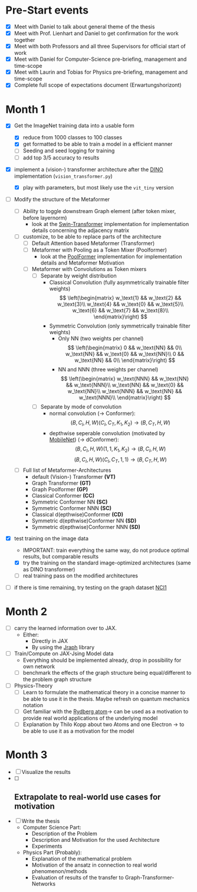 # Pre-Start events

-   [x] Meet with Daniel to talk about general theme of the thesis
-   [x] Meet with Prof. Lienhart and Daniel to get confirmation for the work together
-   [x] Meet with both Professors and all three Supervisors for official start of work
-   [x] Meet with Daniel for Computer-Science pre-briefing, management and time-scope
-   [x] Meet with Laurin and Tobias for Physics pre-briefing, management and time-scope
-   [x] Complete full scope of expectations document (Erwartungshorizont)

# Month 1

-   [x] Get the ImageNet training data into a usable form
    -   [x] reduce from 1000 classes to 100 classes
    -   [x] get formatted to be able to train a model in a efficient manner
    -   [ ] Seeding and seed logging for training
    -   [ ] add top 3/5 accuracy to results
-   [x] implement a (vision-) transformer architecture after the [DINO](https://github.com/facebookresearch/dino) implementation (`vision_transformer.py`)

    -   [x] play with parameters, but most likely use the `vit_tiny` version

-   [ ] Modify the structure of the Metaformer

    -   [ ] Ability to toggle downstream Graph element (after token mixer, before layernorm)
        -   look at the [Swin-Transformer](https://github.com/microsoft/Swin-Transformer) implementation for implementation details concerning the adjacency matrix
    -   [ ] customize, to be able to replace parts of the architecture
        -   [ ] Default Attention based Metaformer (Transformer)
        -   [ ] Metaformer with Pooling as a Token Mixer (Poolformer)
            -   look at the [PoolFormer](https://github.com/sail-sg/poolformer) implementation for implementation details and Metaformer Motivation
        -   [ ] Metaformer with Convolutions as Token mixers
            -   [ ] Separate by weight distribution
                -   Classical Convolution (fully asymmetrically trainable filter weights)
                    $$
                    \left(\begin{matrix}
                        w_\text{1} && w_\text{2} && w_\text{3}\\
                        w_\text{4} && w_\text{0} && w_\text{5}\\
                        w_\text{6} && w_\text{7} && w_\text{8}\\
                    \end{matrix}\right)
                    $$
                -   Symmetric Convolution (only symmetrically trainable filter weights)
                    -   Only NN (two weights per channel)
                        $$
                        \left(\begin{matrix}
                            0 && w_\text{NN} && 0\\
                            w_\text{NN} && w_\text{0} && w_\text{NN}\\
                            0 && w_\text{NN} && 0\\
                        \end{matrix}\right)
                        $$
                    -   NN and NNN (three weights per channel)
                        $$
                        \left(\begin{matrix}
                            w_\text{NNN} && w_\text{NN} && w_\text{NNN}\\
                            w_\text{NN} && w_\text{0} && w_\text{NN}\\
                            w_\text{NNN} && w_\text{NN} && w_\text{NNN}\\
                        \end{matrix}\right)
                        $$
            -   [ ] Separate by mode of convolution
                -   normal convolution (-> Conformer):
                    $$(B, C_I, H, W)(C_I, C_T, K_1, K_2)\rightarrow (B, C_T, H, W)$$
                -   depthwise seperable convolution (motivated by [MobileNet](https://arxiv.org/abs/1704.04861)) (-> dConformer):
                    $$(B, C_I, H, W)(1, 1, K_1, K_2)\rightarrow (B, C_I, H, W)$$
                    $$(B, C_I, H, W)(C_I, C_T, 1, 1)\rightarrow (B, C_T, H, W)$$
    -   [ ] Full list of Metaformer-Architectures
        -   default (Vision-) Transformer **(VT)**
        -   Graph Transformer **(GT)**
        -   Graph Poolformer **(GP)**
        -   Classical Conformer **(CC)**
        -   Symmetric Conformer NN **(SC)**
        -   Symmetric Conformer NNN **(SC)**
        -   Classical d(epthwise)Conformer **(CD)**
        -   Symmetric d(epthwise)Conformer NN **(SD)**
        -   Symmetric d(epthwise)Conformer NNN **(SD)**

-   [x] test training on the image data
    -   IMPORTANT: train everything the same way, do not produce optimal results, but comparable results
    -   [x] try the training on the standard image-optimized architectures (same as DINO transformer)
    -   [ ] real training pass on the modified architectures
-   [ ] if there is time remaining, try testing on the graph dataset [NCI1](https://paperswithcode.com/dataset/nci1)

# Month 2

-   [ ] carry the learned information over to JAX.
    -   Either:
        -   Directly in JAX
        -   By using the [Jraph](https://github.com/deepmind/jraph) library
-   [ ] Train/Compute on JAX-Jsing Model data
    -   Everything should be implemented already, drop in possibility for own network
    -   [ ] benchmark the effects of the graph structure being equal/different to the problem graph structure
-   [ ] Physics-Theory
    -   [ ] Learn to formulate the mathematical theory in a concise manner to be able to use it in the thesis. Maybe refresh on quantum mechanics notation
    -   [ ] Get familiar with the [Rydberg atom](https://en.wikipedia.org/wiki/Rydberg_atom)-> can be used as a motivation to provide real world applications of the underlying model
    -   [ ] Explanation by Thilo Kopp about two Atoms and one Electron -> to be able to use it as a motivation for the model

# Month 3

-   [ ] Visualize the results
-   [ ] ## Extrapolate to real-world use cases for motivation
-   [ ] Write the thesis
    -   Computer Science Part:
        -   Description of the Problem
        -   Description and Motivation for the used Architecture
        -   Experiments
    -   Physics Part (Probably):
        -   Explanation of the mathematical problem
        -   Motivation of the ansatz in connection to real world phenomenon/methods
        -   Evaluation of results of the transfer to Graph-Transformer-Networks
